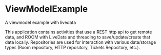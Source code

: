 # ViewModelExample
A viewmodel example with livedata

This application contains activities that use a REST http api to get remote data, and ROOM with LiveData and threading to save/update/create that data locally.
Repositories are used for interaction with various data/storage types (Room repository, HTTP repository, Tickets Repository, etc.).

